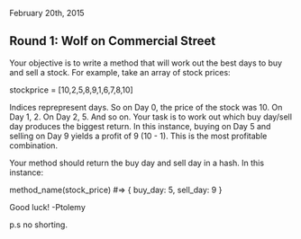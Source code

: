 February 20th, 2015

## Round 1: Wolf on Commercial Street

Your objective is to write a method that will work out the best days to buy and sell a stock. For example, take an array of stock prices:

stockprice = [10,2,5,8,9,1,6,7,8,10]

Indices reprepresent days. So on Day 0, the price of the stock was 10. On Day 1, 2. On Day 2, 5. And so on. Your task is to work out which buy day/sell day produces the biggest return. In this instance, buying on Day 5 and selling on Day 9 yields a profit of 9 (10 - 1). This is the most profitable combination.

Your method should return the buy day and sell day in a hash. In this instance:

method_name(stock_price) #=> { buy_day: 5, sell_day: 9 }

Good luck!
-Ptolemy

p.s no shorting.
